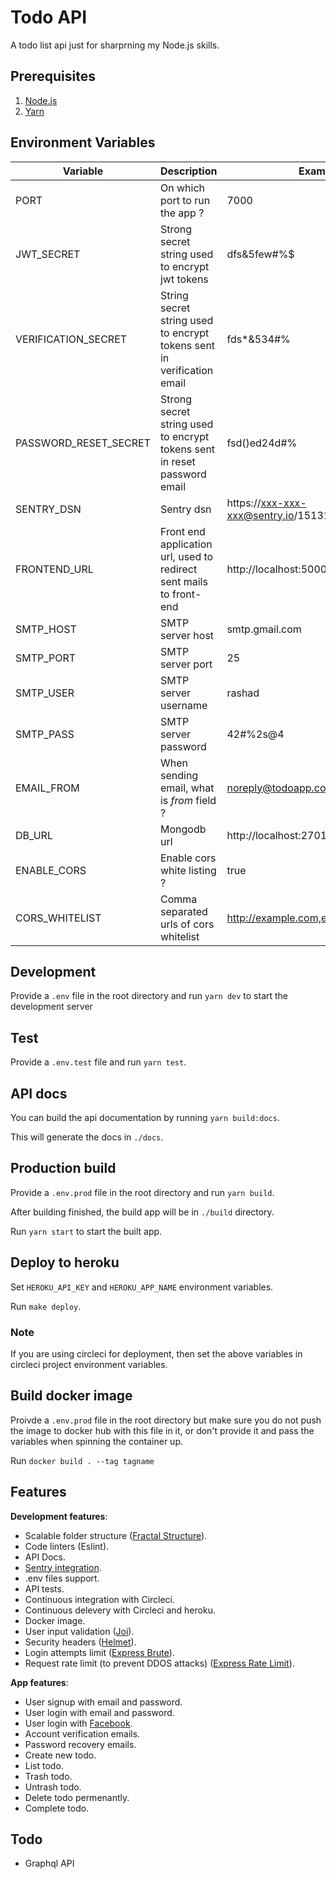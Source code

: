 # Todo API

A todo list api just for sharprning my Node.js skills.

## Prerequisites
1. [Node.js](https://nodejs.org)
2. [Yarn](https://yarnpkg.com/)

## Environment Variables
| Variable              | Description                                                              | Example                               |
| --------------------- | ------------------------------------------------------------------------ | ------------------------------------- |
| PORT                  | On which port to run the app ?                                           | 7000                                  |
| JWT_SECRET            | Strong secret string used to encrypt jwt tokens                          | dfs&5few#%$                           |
| VERIFICATION_SECRET   | String secret string used to encrypt tokens sent in verification email   | fds*&534#%                            |
| PASSWORD_RESET_SECRET | Strong secret string used to encrypt tokens sent in reset password email | fsd()ed24d#%                          |
| SENTRY_DSN            | Sentry dsn                                                               | https://xxx-xxx-xxx@sentry.io/1513113 |
| FRONTEND_URL          | Front end application url, used to redirect sent mails to front-end      | http://localhost:5000                 |
| SMTP_HOST             | SMTP server host                                                         | smtp.gmail.com                        |
| SMTP_PORT             | SMTP server port                                                         | 25                                    |
| SMTP_USER             | SMTP server username                                                     | rashad                                |
| SMTP_PASS             | SMTP server password                                                     | 42#%2s@4                              |
| EMAIL_FROM            | When sending email, what is *from* field ?                               | noreply@todoapp.com                   |
| DB_URL                | Mongodb url                                                              | http://localhost:27017/todoapp        |
| ENABLE_CORS           | Enable cors white listing ?                                              | true                                  |
| CORS_WHITELIST        | Comma separated urls of cors whitelist                                   | http://example.com,example.com,api.io |


## Development
Provide a `.env` file in the root directory and run `yarn dev` to start the development server

## Test
Provide a `.env.test` file and run `yarn test`.

## API docs
You can build the api documentation by running `yarn build:docs`.

This will generate the docs in `./docs`.


## Production build
Provide a `.env.prod` file in the root directory and run `yarn build`.

After building finished, the build app will be in `./build` directory.

Run `yarn start` to start the built app.

## Deploy to heroku
Set `HEROKU_API_KEY` and `HEROKU_APP_NAME` environment variables.

Run `make deploy`.

### Note
If you are using circleci for deployment, then set the above variables in circleci project environment variables.

## Build docker image
Proivde a `.env.prod` file in the root directory but make sure you do not push the image to docker hub with this file in it, or don't provide it and pass the variables when spinning the container up.

Run `docker build . --tag tagname`

## Features

**Development features**:

- Scalable folder structure ([Fractal Structure](https://codeburst.io/fractal-a-nodejs-app-structure-for-infinite-scale-d74dda57ee11)).
- Code linters (Eslint).
- API Docs.
- [Sentry integration](https://sentry.io).
- .env files support.
- API tests.
- Continuous integration with Circleci.
- Continuous delevery with Circleci and heroku.
- Docker image.
- User input validation ([Joi](https://www.npmjs.com/package/@hapi/joi)).
- Security headers ([Helmet](https://www.npmjs.com/package/helmet)).
- Login attempts limit ([Express Brute](https://www.npmjs.com/package/express-brute)).
- Request rate limit (to prevent DDOS attacks) ([Express Rate Limit](https://www.npmjs.com/package/express-rate-limit)).

**App features**:

- User signup with email and password.
- User login with email and password.
- User login with [Facebook](https://www.facebook.com).
- Account verification emails.
- Password recovery emails.
- Create new todo.
- List todo.
- Trash todo.
- Untrash todo.
- Delete todo permenantly.
- Complete todo.

## Todo
- Graphql API
